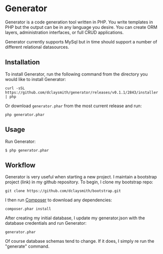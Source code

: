 Generator
=========

Generator is a code generation tool written in PHP. You write templates in PHP but the output can be in any language you desire. You can create ORM layers, administration interfaces, or full CRUD applications.

Generator currently supports MySql but in time should support a number of different relational datasources.

Installation
------------

To install Generator, run the following command from the directory you would like to install Generator:

`curl -sSL https://github.com/dclaysmith/generator/releases/v0.1.1/2843/installer | php`

Or download `generator.phar` from the most current release and run:

`php generator.phar`

Usage
-----

Run Generator:

```
$ php generator.phar
```


Workflow
--------

Generator is very useful when starting a new project. I maintain a bootstrap project (link) in my github repository. To begin, I clone my bootstrap repo:

`git clone https://github.com/dclaysmith/bootstrap.git`

I then run [Composer](https://getcomposer.org) to download any dependencies:

`composer.phar install`

After creating my initial database, I update my generator.json with the database credentials and run Generator:

`generator.phar`

Of course database schemas tend to change. If it does, I simply re run the "generate" command. 